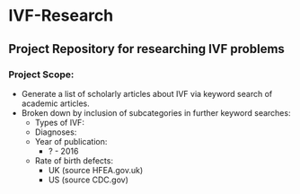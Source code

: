 # IVF-Research
## Project Repository for researching IVF problems
### Project Scope:
* Generate a list of scholarly articles about IVF via keyword search of academic articles.
* Broken down by inclusion of subcategories in further keyword searches:
  * Types of IVF:
  * Diagnoses:
  * Year of publication:
    * ? - 2016
  * Rate of birth defects:
    * UK (source HFEA.gov.uk)
    * US (source CDC.gov)
